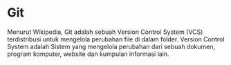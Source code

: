 # Git
Menurut Wikipedia, Git adalah sebuah Version Control System (VCS) terdistribusi untuk mengelola perubahan file di dalam folder.
Version Control System adalah Sistem yang mengelola perubahan dari sebuah dokumen, program komputer, website dan kumpulan informasi lain.
